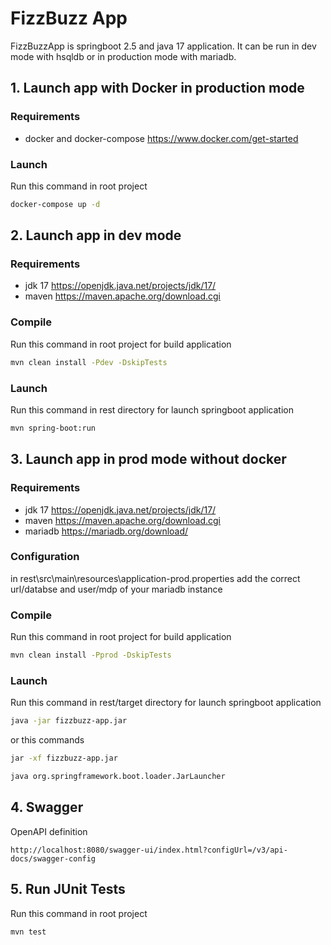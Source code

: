 # FizzBuzz App
FizzBuzzApp is springboot 2.5 and java 17 application.
It can be run in dev mode with hsqldb or in production mode with mariadb.
## 1. Launch app with Docker in production mode
### Requirements
- docker and docker-compose https://www.docker.com/get-started
### Launch
Run this command in root project

```bash
docker-compose up -d
```
## 2. Launch app in dev mode
### Requirements
- jdk 17 https://openjdk.java.net/projects/jdk/17/
- maven https://maven.apache.org/download.cgi
### Compile
Run this command in root project for build application
```bash
mvn clean install -Pdev -DskipTests
```
### Launch
Run this command in rest directory for launch springboot application
```bash
mvn spring-boot:run
```
## 3. Launch app in prod mode without docker
### Requirements
- jdk 17 https://openjdk.java.net/projects/jdk/17/
- maven https://maven.apache.org/download.cgi
- mariadb https://mariadb.org/download/
### Configuration
in rest\src\main\resources\application-prod.properties add the correct url/databse and user/mdp of your mariadb instance
### Compile
Run this command in root project for build application
```bash
mvn clean install -Pprod -DskipTests
```
### Launch
Run this command in rest/target directory for launch springboot application
```bash
java -jar fizzbuzz-app.jar
```
or this commands
```bash
jar -xf fizzbuzz-app.jar
```
```bash
java org.springframework.boot.loader.JarLauncher
```
## 4. Swagger
OpenAPI definition
```
http://localhost:8080/swagger-ui/index.html?configUrl=/v3/api-docs/swagger-config
``` 
## 5. Run JUnit Tests
Run this command in root project

```bash
mvn test
```